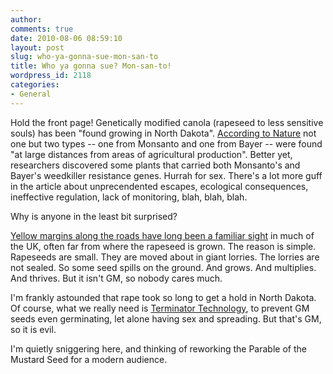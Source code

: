 ```yaml
---
author:
comments: true
date: 2010-08-06 08:59:10
layout: post
slug: who-ya-gonna-sue-mon-san-to
title: Who ya gonna sue? Mon-san-to!
wordpress_id: 2118
categories:
- General
---
```


Hold the front page! Genetically modified canola (rapeseed to less sensitive souls) has been "found growing in North Dakota". [According to Nature](http://www.nature.com/news/2010/100806/full/news.2010.393.html?s=news_rss&utm_source=feedburner&utm_medium=feed&utm_campaign=Feed%3A+news%2Frss%2Fnews_s7+%28NatureNews+-+Earth+and+Environment%29) not one but two types -- one from Monsanto and one from Bayer -- were found "at large distances from areas of agricultural production". Better yet, researchers discovered some plants that carried both Monsanto's and Bayer's weedkiller resistance genes. Hurrah for sex. There's a lot more guff in the article about unprecendented escapes, ecological consequences, ineffective regulation, lack of monitoring, blah, blah, blah.

Why is anyone in the least bit surprised?

[Yellow margins along the roads have long been a familiar sight](http://jeremycherfas.net/wp/work/nothing-new-under-the-sun-introduction/) in much of the UK, often far from where the rapeseed is grown. The reason is simple. Rapeseeds are small. They are moved about in giant lorries. The lorries are not sealed. So some seed spills on the ground. And grows. And multiplies. And thrives. But it isn't GM, so nobody cares much.

I'm frankly astounded that rape took so long to get a hold in North Dakota. Of course, what we really need is [Terminator Technology](http://jeremycherfas.net/wp/?s=Terminator), to prevent GM seeds even germinating, let alone having sex and spreading. But that's GM, so it is evil.

I'm quietly sniggering here, and thinking of reworking the Parable of the Mustard Seed for a modern audience.
